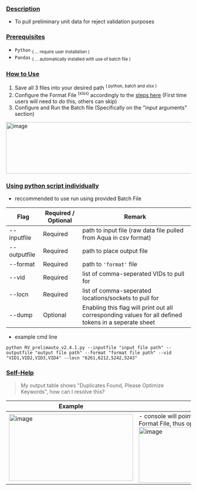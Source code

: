 ### <ins>Description</ins>
- To pull preliminary unit data for reject validation purposes

### <ins>Prerequisites</ins> 
- `Python`  <sub>( ... require user installation )</sub>
- `Pandas` <sub>( ... automatically installed with use of batch file )</sub>

### <ins>How to Use</ins>
1) Save all 3 files into your desired path <sup>( python, batch and xlsx )</sup>
2) Configure the Format File <sup>(xlsx)</sup> accordingly to the [steps here](ConfiguringTheFormatFile.md)   (First time users will need to do this, others can skip)
3) Configure and Run the Batch file (Specifically on the "input arguments" section)
<img width="550" height="140" alt="image" src="https://github.com/user-attachments/assets/bc955576-cd3c-41e9-b807-01377f9eb7c2" />

### <ins>Using python script individually<ins>
- reccommended to use run using provided Batch File 

| Flag | Required / Optional | Remark |
| - | - | - |
| --inputfile | Required | path to input file (raw data file pulled from Aqua in csv format) |
| --outputfile | Required | path to place output file |
| --format | Required | path to `'format'` file |
| --vid | Required | list of comma-seperated VIDs to pull for |
| --locn | Required | list of comma-seperated locations/sockets to pull for | 
| --dump | Optional | Enabling this flag will print out all corresponding values for all defined tokens in a seperate sheet | 

- example cmd line
  
<pre><code>python RV_prelimauto_v2.4.1.py --inputfile "input file path" --outputfile "output file path" --format "format file path" --vid "VID1,VID2,VID3,VID4" --locn "6261,6212,5242,5243"</code></pre>

### <ins>Self-Help</ins>
>My output table shows "Duplicates Found, Please Optimize Keywords", how can I resolve this?
  
| Example | Solution |
| - | - |
| <img width="338" height="181" alt="image" src="https://github.com/user-attachments/assets/a7b892d8-4eb2-4d5d-80ec-9c0c0360acef" /> | - console will point to the token (blue) and all matches (red) based on the "Keywords" & "Exclude_Keywords" defined in the Format File, thus optimize your parameters accordingly  <img width="951" height="151" alt="image" src="https://github.com/user-attachments/assets/dae2441a-4b2f-4ab3-9753-5e91600deac1" /> |


